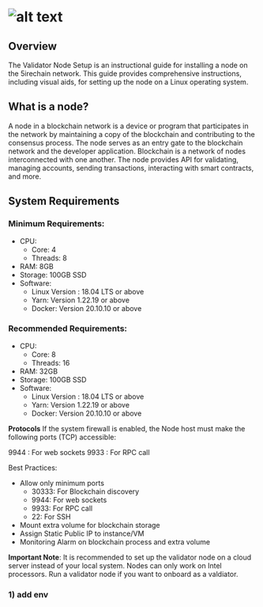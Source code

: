# ![alt text](https://raw.githubusercontent.com/ksalab/nodes/main/logo/5ire.png "5irechain")

## Overview

The Validator Node Setup is an instructional guide for installing a node on the 5irechain network. This guide provides comprehensive instructions, including visual aids, for setting up the node on a Linux operating system.

## What is a node?

A node in a blockchain network is a device or program that participates in the network by maintaining a copy of the blockchain and contributing to the consensus process. The node serves as an entry gate to the blockchain network and the developer application. Blockchain is a network of nodes interconnected with one another. The node provides API for validating, managing accounts, sending transactions, interacting with smart contracts, and more.

## System Requirements

### Minimum Requirements:

- CPU:
  - Core: 4
  - Threads: 8
- RAM: 8GB
- Storage: 100GB SSD
- Software:
  - Linux Version : 18.04 LTS or above
  - Yarn: Version 1.22.19 or above
  - Docker: Version 20.10.10 or above

### Recommended Requirements:

- CPU:
  - Core: 8
  - Threads: 16
- RAM: 32GB
- Storage: 100GB SSD
- Software:
  - Linux Version : 18.04 LTS or above
  - Yarn: Version 1.22.19 or above
  - Docker: Version 20.10.10 or above

**Protocols** If the system firewall is enabled, the Node host must make the following ports (TCP) accessible:

9944 : For web sockets 9933 : For RPC call

Best Practices:

- Allow only minimum ports
  - 30333: For Blockchain discovery
  - 9944: For web sockets
  - 9933: For RPC call
  - 22: For SSH
- Mount extra volume for blockchain storage
- Assign Static Public IP to instance/VM
- Monitoring Alarm on blockchain process and extra volume

**Important Note**: It is recommended to set up the validator node on a cloud server instead of your local system. Nodes can only work on Intel processors. Run a validator node if you want to onboard as a valdiator.


### 1) add env
